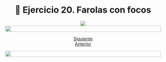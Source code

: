 <h1 align="center"> 📝 Ejercicio 20. Farolas con focos</h1>

<div align="center">
  <img src="https://media.giphy.com/media/5ZTycLGtyk2fsIwD1R/giphy.gif"/>
 </div>

<img src= 'https://i.gifer.com/origin/8c/8cd3f1898255c045143e1da97fbabf10_w200.gif' height="20" width="100%">

<div align="center">

[Siguiente](/Documentos/Ejercicio1.md)<br>
[Anterior](/Documentos/Ejercicio19.md)
 </div>

<img src= 'https://i.gifer.com/origin/8c/8cd3f1898255c045143e1da97fbabf10_w200.gif' height="20" width="100%">
